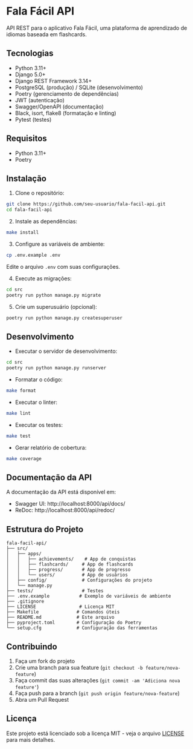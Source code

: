 # Fala Fácil API

API REST para o aplicativo Fala Fácil, uma plataforma de aprendizado de idiomas baseada em flashcards.

## Tecnologias

- Python 3.11+
- Django 5.0+
- Django REST Framework 3.14+
- PostgreSQL (produção) / SQLite (desenvolvimento)
- Poetry (gerenciamento de dependências)
- JWT (autenticação)
- Swagger/OpenAPI (documentação)
- Black, isort, flake8 (formatação e linting)
- Pytest (testes)

## Requisitos

- Python 3.11+
- Poetry

## Instalação

1. Clone o repositório:
```bash
git clone https://github.com/seu-usuario/fala-facil-api.git
cd fala-facil-api
```

2. Instale as dependências:
```bash
make install
```

3. Configure as variáveis de ambiente:
```bash
cp .env.example .env
```
Edite o arquivo `.env` com suas configurações.

4. Execute as migrações:
```bash
cd src
poetry run python manage.py migrate
```

5. Crie um superusuário (opcional):
```bash
poetry run python manage.py createsuperuser
```

## Desenvolvimento

- Executar o servidor de desenvolvimento:
```bash
cd src
poetry run python manage.py runserver
```

- Formatar o código:
```bash
make format
```

- Executar o linter:
```bash
make lint
```

- Executar os testes:
```bash
make test
```

- Gerar relatório de cobertura:
```bash
make coverage
```

## Documentação da API

A documentação da API está disponível em:

- Swagger UI: http://localhost:8000/api/docs/
- ReDoc: http://localhost:8000/api/redoc/

## Estrutura do Projeto

```
fala-facil-api/
├── src/
│   ├── apps/
│   │   ├── achievements/    # App de conquistas
│   │   ├── flashcards/     # App de flashcards
│   │   ├── progress/       # App de progresso
│   │   └── users/          # App de usuários
│   ├── config/             # Configurações do projeto
│   └── manage.py
├── tests/                  # Testes
├── .env.example           # Exemplo de variáveis de ambiente
├── .gitignore
├── LICENSE                # Licença MIT
├── Makefile              # Comandos úteis
├── README.md             # Este arquivo
├── pyproject.toml        # Configuração do Poetry
└── setup.cfg             # Configuração das ferramentas
```

## Contribuindo

1. Faça um fork do projeto
2. Crie uma branch para sua feature (`git checkout -b feature/nova-feature`)
3. Faça commit das suas alterações (`git commit -am 'Adiciona nova feature'`)
4. Faça push para a branch (`git push origin feature/nova-feature`)
5. Abra um Pull Request

## Licença

Este projeto está licenciado sob a licença MIT - veja o arquivo [LICENSE](LICENSE) para mais detalhes. 